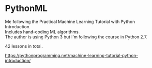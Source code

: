 # PythonML
Me following the Practical Machine Learning Tutorial with Python Introduction.  
Includes hand-coding ML algorithms.  
The author is using Python 3 but I'm following the course in Python 2.7.

42 lessons in total.

https://pythonprogramming.net/machine-learning-tutorial-python-introduction/
